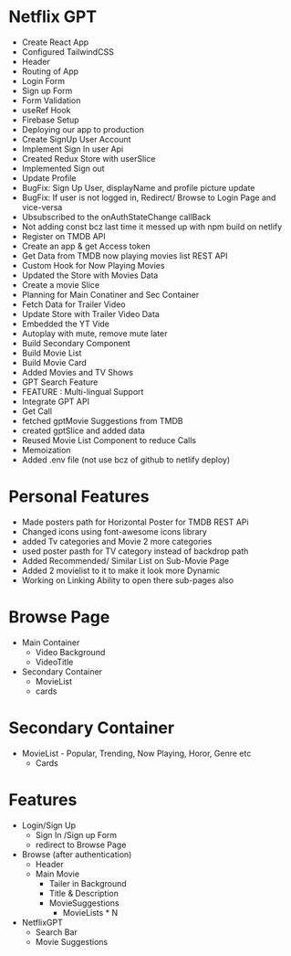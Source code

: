 # Netflix GPT

- Create React App
- Configured TailwindCSS
- Header
- Routing of App
- Login Form
- Sign up Form
- Form Validation
- useRef Hook
- Firebase Setup
- Deploying our app to production
- Create SignUp User Account
- Implement Sign In user Api
- Created Redux Store with userSlice
- Implemented Sign out
- Update Profile
- BugFix: Sign Up User, displayName and profile picture update
- BugFix: If user is not logged in, Redirect/ Browse to Login Page and vice-versa
- Ubsubscribed to the onAuthStateChange callBack
- Not adding const bcz last time it messed up with npm build on netlify
- Register on TMDB API
- Create an app & get Access token
- Get Data from TMDB now playing movies list REST API
- Custom Hook for Now Playing Movies
- Updated the Store with Movies Data
- Create a movie Slice
- Planning for Main Conatiner and Sec Container
- Fetch Data for Trailer Video
- Update Store with Trailer Video Data
- Embedded the YT Vide
- Autoplay with mute, remove mute later
- Build Secondary Component
- Build Movie List
- Build Movie Card
- Added Movies and TV Shows
- GPT Search Feature
- FEATURE : Multi-lingual Support
- Integrate GPT API
- Get Call
- fetched gptMovie Suggestions from TMDB
- created gptSlice and added data
- Reused Movie List Component to reduce Calls
- Memoization
- Added .env file (not use bcz of github to netlify deploy)

# Personal Features

- Made posters path for Horizontal Poster for TMDB REST APi
- Changed icons using font-awesome icons library
- added Tv categories and Movie 2 more categories
- used poster pasth for TV category instead of backdrop path
- Added Recommended/ Similar List on Sub-Movie Page
- Added 2 movielist to it to make it look more Dynamic
- Working on Linking Ability to open there sub-pages also

# Browse Page

- Main Container
  - Video Background
  - VideoTitle
- Secondary Container
  - MovieList
  - cards

# Secondary Container

- MovieList - Popular, Trending, Now Playing, Horor, Genre etc
  - Cards

# Features

- Login/Sign Up
  - Sign In /Sign up Form
  - redirect to Browse Page
- Browse (after authentication)
  - Header
  - Main Movie
    - Tailer in Background
    - Title & Description
    - MovieSuggestions
      - MovieLists \* N
- NetflixGPT
  - Search Bar
  - Movie Suggestions
